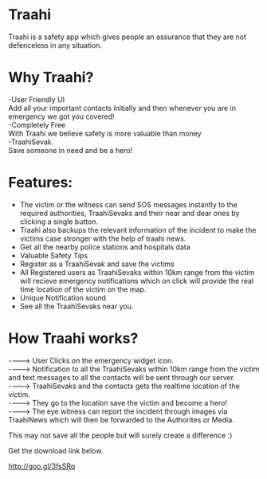 # Traahi
Traahi is a safety app which gives people an assurance that they are not defenceless in any situation. 

# Why Traahi?
-User Friendly UI <br>
Add all your important contacts initially and then whenever you are in emergency we got you covered! <br>
-Completely Free <br>
With Traahi we believe safety is more valuable than money <br>
-TraahiSevak.  <br>
Save someone in need and be a hero! 

# Features:
- The victim or the witness can send SOS messages instantly to the required authorities, TraahiSevaks and their near and dear ones by clicking a single button.
- Traahi also backups the relevant information of the incident to make the victims case stronger with the help of traahi news.
- Get all the nearby police stations and hospitals data
- Valuable Safety Tips
- Register as a TraahiSevak and save the victims
- All Registered users as TraahiSevaks within 10km range from the victim will recieve emergency notifications which on click will provide the real time location of the victim on the map. 
- Unique Notification sound
- See all the TraahiSevaks near you.

# How Traahi works?
----> User Clicks on the emergency widget icon. <br>
----> Notification to all the TraahiSevaks within 10km range from the victim and text messages to all the contacts will be sent through our server.  <br>
----> TraahiSevaks and the contacts gets the realtime location of the victim. <br>
----> They go to the location save the victim and become a hero!  <br>
----> The eye witness can report the incident through images via TraahiNews which will then be forwarded to the Authorites or Media. <br>

This may not save all the people but will surely create a difference :)

Get the download link below.

http://goo.gl/3fsSRq 
